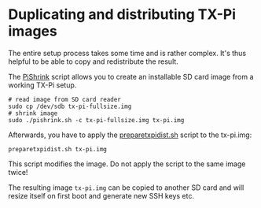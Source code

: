 # Duplicating and distributing TX-Pi images

The entire setup process takes some time and is rather complex. It's thus
helpful to be able to copy and redistribute the result.

The [PiShrink](https://github.com/harbaum/PiShrink) script allows you
to create an installable SD card image from a working TX-Pi setup.

```
# read image from SD card reader
sudo cp /dev/sdb tx-pi-fullsize.img
# shrink image
sudo ./pishrink.sh -c tx-pi-fullsize.img tx-pi.img
```
Afterwards, you have to apply the [preparetxpidist.sh](https://github.com/ftCommunity/tx-pi/raw/master/dist/preparetxpidist.sh) script to the tx-pi.img:

```
preparetxpidist.sh tx-pi.img
```

This script modifies the image. Do not apply the script to the same image twice!

The resulting image ```tx-pi.img``` can be copied to another SD card and
will resize itself on first boot and generate new SSH keys etc.
